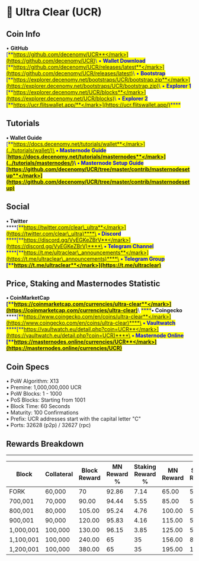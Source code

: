 # 🔸 Ultra Clear (UCR)

## Coin Info

• **GitHub**\
[<mark style="color:blue;">**https://github.com/decenomy/UCR**</mark>](https://github.com/decenomy/UCR)<mark style="color:blue;"></mark>\ <mark style="color:blue;"></mark>• **Wallet Download**\
[<mark style="color:blue;">**https://github.com/decenomy/UCR/releases/latest**</mark>](https://github.com/decenomy/UCR/releases/latest)<mark style="color:blue;"></mark>\ <mark style="color:blue;"></mark>• **Bootstrap**\
[<mark style="color:blue;">**https://explorer.decenomy.net/bootstraps/UCR/bootstrap.zip**</mark>](https://explorer.decenomy.net/bootstraps/UCR/bootstrap.zip)<mark style="color:blue;"></mark>\ <mark style="color:blue;"></mark>• **Explorer 1** \
[<mark style="color:blue;">**https://explorer.decenomy.net/UCR/blocks**</mark>](https://explorer.decenomy.net/UCR/blocks)<mark style="color:blue;"></mark>\ <mark style="color:blue;"></mark>• **Explorer 2**\
[<mark style="color:blue;">**https://ucr.flitswallet.app/**</mark>](https://ucr.flitswallet.app/)<mark style="color:blue;">****</mark>

## Tutorials

**• Wallet Guide**\
[<mark style="color:blue;">**https://docs.decenomy.net/tutorials/wallet**</mark>](../tutorials/wallet/)\
**• Masternode Guide**\
[<mark style="color:blue;">**https://docs.decenomy.net/tutorials/masternodes**</mark>](../tutorials/masternodes/)<mark style="color:blue;"></mark>\ <mark style="color:blue;"></mark>• **Masternode Setup Guide**\
[<mark style="color:blue;">**https://github.com/decenomy/UCR/tree/master/contrib/masternodesetup**</mark>](https://github.com/decenomy/UCR/tree/master/contrib/masternodesetup)****

## Social

**• Twitter**\
****[<mark style="color:blue;">**https://twitter.com/clear\_ultra**</mark>](https://twitter.com/clear\_ultra)****\
**• Discord**\
****[<mark style="color:blue;">**https://discord.gg/VyEGKeZBrV**</mark>](https://discord.gg/VyEGKeZBrV)****\
**• Telegram Channel**\
****[<mark style="color:blue;">**https://t.me/ultraclear\_announcements**</mark>](https://t.me/ultraclear\_announcements)****\
**• Telegram Group**\
****[<mark style="color:blue;">**https://t.me/ultraclear**</mark>](https://t.me/ultraclear)<mark style="color:blue;">****</mark>

## Price, Staking and Masternodes Statistic

**• CoinMarketCap**\
****[<mark style="color:blue;">**https://coinmarketcap.com/currencies/ultra-clear**</mark>](https://coinmarketcap.com/currencies/ultra-clear)<mark style="color:blue;">****</mark>\ <mark style="color:blue;">****</mark>**• Coingecko**\
****[<mark style="color:blue;">**https://www.coingecko.com/en/coins/ultra-clear**</mark>](https://www.coingecko.com/en/coins/ultra-clear)****\
**• Vaultwatch**\
****[<mark style="color:blue;">**https://vaultwatch.eu/detail.php?coin=UCR**</mark>](https://vaultwatch.eu/detail.php?coin=UCR)****\
**• Masternode Online**\
****[<mark style="color:blue;">**https://masternodes.online/currencies/UCR**</mark>](https://masternodes.online/currencies/UCR)<mark style="color:blue;">****</mark>

## Coin Specs

• PoW Algorithm: X13\
• Premine: 1,000,000,000 UCR\
• PoW Blocks: 1 - 1000\
• PoS Blocks: Starting from 1001\
• Block Time: 60 Seconds\
• Maturity: 100 Confirmations\
• Prefix: UCR addresses start with the capital letter "C"\
• Ports: 32628 (p2p) / 32627 (rpc)

## Rewards Breakdown

***

| Block     | Collateral | Block Reward | MN Reward % | Staking Reward % | MN Reward | Staker Reward |
| --------- | ---------- | ------------ | ----------- | ---------------- | --------- | ------------- |
| FORK      | 60,000     | 70           | 92.86       | 7.14             | 65.00     | 5.00          |
| 700,001   | 70,000     | 90.00        | 94.44       | 5.55             | 85.00     | 5.00          |
| 800,001   | 80,000     | 105.00       | 95.24       | 4.76             | 100.00    | 5.00          |
| 900,001   | 90,000     | 120.00       | 95.83       | 4.16             | 115.00    | 5.00          |
| 1,000,001 | 100,000    | 130.00       | 96.15       | 3.85             | 125.00    | 5.00          |
| 1,100,001 | 100,000    | 240.00       | 65          | 35               | 156.00    | 84.00         |
| 1,200,001 | 100,000    | 380.00       | 65          | 35               | 195.00    | 105.00        |
